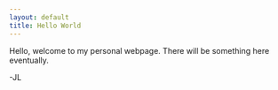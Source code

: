 ```yaml
---
layout: default
title: Hello World
---
```

Hello, welcome to my personal webpage. There will be something here eventually.

-JL
